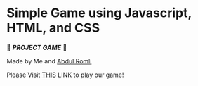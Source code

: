 # Simple Game using Javascript, HTML, and CSS


:star2: ***PROJECT GAME*** :star2:

Made by Me and [Abdul Romli](https://github.com/adul11s)

Please Visit [THIS](agusdwis.github.io) LINK to play our game!
